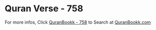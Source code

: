 # Quran Verse - 758 

For more infos, Click [QuranBookk - 758](https://www.quranbookk.com/quran/search?q=758) to Search at [QuranBookk.com](http://quranbookk.com/)